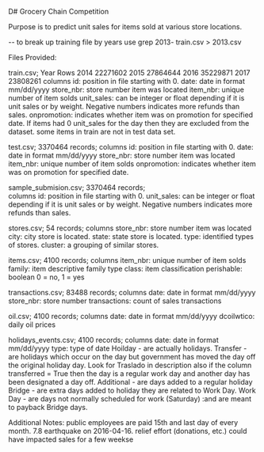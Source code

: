  D# Grocery Chain Competition

 Purpose is to predict unit sales for items sold at various store locations.


-- to break up training file by years use grep 2013- train.csv > 2013.csv

Files Provided:

 train.csv; 
		Year      Rows
		2014      22271602
		2015      27864644
		2016      35229871
		2017      23808261
  columns
     id:  position in file starting with 0.
     date: date in format mm/dd/yyyy 
     store_nbr: store number item was located
     item_nbr: unique number of item solds
     unit_sales: can be integer or float depending if it is unit sales or by weight. 
	         Negative numbers indicates more refunds than sales.
     onpromotion: indicates whether item was on promotion for specified date. 
     If items had 0 unit_sales for the day then they are excluded from the dataset.
     some items in train are not in test data set.

test.csv; 3370464 records; 
  columns
     id: position in file starting with 0.
     date: date in format mm/dd/yyyy 
	 store_nbr: store number item was located
	 item_nbr: unique number of item solds
     onpromotion: indicates whether item was on promotion for specified date.

sample_submision.csv; 3370464 records;    
  columns
     id: position in file starting with 0.
	 unit_sales: can be integer or float depending if it is unit sales or by weight. 
	             Negative numbers indicates more refunds than sales.

stores.csv; 54 records; 
  columns
	 store_nbr: store number item was located
	 city: city store is located.
     state: state store is located.
	 type: identified types of stores.
	 cluster: a grouping of similar stores.

items.csv; 4100 records;
  columns
	 item_nbr: unique number of item solds
     family: item descriptive family type
	 class: item classification
	 perishable: boolean 0 = no, 1 = yes

transactions.csv; 83488 records;
  columns
     date: date in format mm/dd/yyyy 
	 store_nbr: store number
	 transactions: count of sales transactions

oil.csv; 4100 records;
  columns
     date: date in format mm/dd/yyyy 
	 dcoilwtico: daily oil prices
  
holidays_events.csv; 4100 records;
  columns
     date: date in format mm/dd/yyyy 
	 type: type of date
	       Hoilday - are actually holidays.
		   Transfer - are holidays which occur on the day but government has moved the day off the original holiday day. Look for Traslado in description also
		   			if the column transferred = True then the day is a regular work day and another day has been designated a day off.
			Additional - are days added to a regular holiday
			Bridge - are extra days added to holiday they are related to Work Day.
			Work Day - are days not normally scheduled for work (Saturday) :and are meant to payback Bridge days.

Additional Notes:
	public employees are paid 15th and last day of every month.
	7.8 earthquake on 2016-04-16. relief effort (donations, etc.) could have impacted sales for a few weekse
